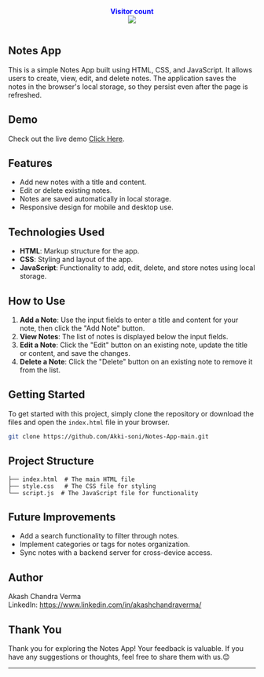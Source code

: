 <p align="center">
  <b style="color: blue;  ">Visitor count</b>
  <br>
  <a style="" href="https://github.com/Akki-soni">
  <img src="https://komarev.com/ghpvc/?username=akki-soni&label=Profile%20views&color=0e75b6&style=flat" />
  </a>
</p>
<p align="center"> <a href="https://twitter.com/" target="blank"><img src="https://img.shields.io/twitter/follow/?logo=twitter&style=for-the-badge" alt="" /></a> </p>

## Notes App

This is a simple Notes App built using HTML, CSS, and JavaScript. It allows users to create, view, edit, and delete notes. The application saves the notes in the browser's local storage, so they persist even after the page is refreshed.

## Demo

Check out the live demo [Click Here](https://notes-app-main-eight.vercel.app/).

## Features

- Add new notes with a title and content.
- Edit or delete existing notes.
- Notes are saved automatically in local storage.
- Responsive design for mobile and desktop use.

## Technologies Used

- **HTML**: Markup structure for the app.
- **CSS**: Styling and layout of the app.
- **JavaScript**: Functionality to add, edit, delete, and store notes using local storage.

## How to Use

1. **Add a Note**: Use the input fields to enter a title and content for your note, then click the "Add Note" button.
2. **View Notes**: The list of notes is displayed below the input fields.
3. **Edit a Note**: Click the "Edit" button on an existing note, update the title or content, and save the changes.
4. **Delete a Note**: Click the "Delete" button on an existing note to remove it from the list.

## Getting Started

To get started with this project, simply clone the repository or download the files and open the `index.html` file in your browser.

```bash
git clone https://github.com/Akki-soni/Notes-App-main.git

```

## Project Structure

```
├── index.html  # The main HTML file
├── style.css   # The CSS file for styling
└── script.js  # The JavaScript file for functionality
```

## Future Improvements

- Add a search functionality to filter through notes.
- Implement categories or tags for notes organization.
- Sync notes with a backend server for cross-device access.

## Author

Akash Chandra Verma \
LinkedIn: https://www.linkedin.com/in/akashchandraverma/

## Thank You

Thank you for exploring the Notes App! Your feedback is valuable. If you have any suggestions or thoughts, feel free to share them with us.😊

---
